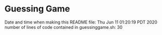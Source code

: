 # Guessing Game
Date and time when making this README file:
Thu Jun 11 01:20:19 PDT 2020
number of lines of code contained in guessinggame.sh:
30
